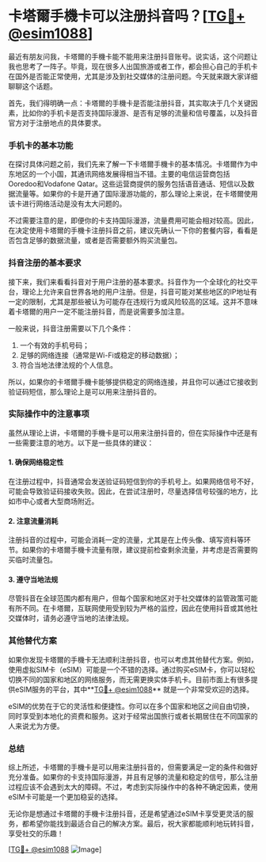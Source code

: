# 卡塔爾手機卡可以注册抖音吗？[[TG💪+ @esim1088](https://t.me/s/esim1088)]

最近有朋友问我，卡塔爾的手機卡能不能用来注册抖音账号。说实话，这个问题让我也思考了一阵子。毕竟，现在很多人出国旅游或者工作，都会担心自己的手机卡在国外是否能正常使用，尤其是涉及到社交媒体的注册问题。今天就来跟大家详细聊聊这个话题。

首先，我们得明确一点：卡塔爾的手機卡是否能注册抖音，其实取决于几个关键因素，比如你的手机卡是否支持国际漫游、是否有足够的流量和信号覆盖，以及抖音官方对于注册地点的具体要求。

### 手机卡的基本功能

在探讨具体问题之前，我们先来了解一下卡塔爾手機卡的基本情况。卡塔爾作为中东地区的一个小国，其通讯网络发展得相当不错。主要的电信运营商包括Ooredoo和Vodafone Qatar。这些运营商提供的服务包括语音通话、短信以及数据流量等。如果你的卡是开通了国际漫游功能的，那么理论上来说，在卡塔爾使用该卡进行网络活动是没有太大问题的。

不过需要注意的是，即便你的卡支持国际漫游，流量费用可能会相对较高。因此，在决定使用卡塔爾的手機卡注册抖音之前，建议先确认一下你的套餐内容，看看是否包含足够的数据流量，或者是否需要额外购买流量包。

### 抖音注册的基本要求

接下来，我们来看看抖音对于用户注册的基本要求。抖音作为一个全球化的社交平台，理论上允许来自世界各地的用户注册。但是，抖音可能对某些地区的IP地址有一定的限制，尤其是那些被认为可能存在违规行为或风险较高的区域。这并不意味着卡塔爾的用户一定不能注册抖音，而是说需要多加注意。

一般来说，抖音注册需要以下几个条件：
1. 一个有效的手机号码；
2. 足够的网络连接（通常是Wi-Fi或稳定的移动数据）；
3. 符合当地法律法规的个人信息。

所以，如果你的卡塔爾手機卡能够提供稳定的网络连接，并且你可以通过它接收到验证码短信，那么理论上是可以用来注册抖音的。

### 实际操作中的注意事项

虽然从理论上讲，卡塔爾的手機卡是可以用来注册抖音的，但在实际操作中还是有一些需要注意的地方。以下是一些具体的建议：

#### 1. 确保网络稳定性
在注册过程中，抖音通常会发送验证码短信到你的手机号上。如果网络信号不好，可能会导致验证码接收失败。因此，在尝试注册时，尽量选择信号较强的地方，比如市中心或者大型商场附近。

#### 2. 注意流量消耗
注册抖音的过程中，可能会消耗一定的流量，尤其是在上传头像、填写资料等环节。如果你的卡塔爾手機卡流量有限，建议提前检查剩余流量，并考虑是否需要购买临时流量包。

#### 3. 遵守当地法规
尽管抖音在全球范围内都有用户，但每个国家和地区对于社交媒体的监管政策可能有所不同。在卡塔爾，互联网使用受到较为严格的监控，因此在使用抖音或其他社交媒体时，请务必遵守当地的法律法规。

### 其他替代方案

如果你发现卡塔爾的手機卡无法顺利注册抖音，也可以考虑其他替代方案。例如，使用虚拟SIM卡（eSIM）可能是一个不错的选择。通过购买eSIM卡，你可以轻松切换不同的国家和地区的网络服务，而无需更换实体手机卡。目前市面上有很多提供eSIM服务的平台，其中**[TG💪+ @esim1088](https://t.me/s/esim1088)** 就是一个非常受欢迎的选择。

eSIM的优势在于它的灵活性和便捷性。你可以在多个国家和地区之间自由切换，同时享受到本地化的资费和服务。这对于经常出国旅行或者长期居住在不同国家的人来说尤为方便。

### 总结

综上所述，卡塔爾的手機卡是可以用来注册抖音的，但需要满足一定的条件和做好充分准备。如果你的卡支持国际漫游，并且有足够的流量和稳定的信号，那么注册过程应该不会遇到太大的障碍。不过，考虑到实际操作中的各种不确定因素，使用eSIM卡可能是一个更加稳妥的选择。

无论你是想通过卡塔爾的手機卡注册抖音，还是希望通过eSIM卡享受更灵活的服务，都希望你能找到最适合自己的解决方案。最后，祝大家都能顺利地玩转抖音，享受社交的乐趣！

[[TG💪+ @esim1088](https://t.me/s/esim1088) ![Image](https://i.postimg.cc/4NQfJmqS/Snipaste-2025-05-13-00-14-12.png)]